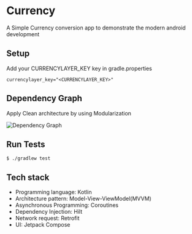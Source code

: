 # Currency

A Simple Currency conversion app to demonstrate the modern android development

## Setup

Add your CURRENCYLAYER_KEY key in gradle.properties

```
currencylayer_key="<CURRENCYLAYER_KEY>"
```

## Dependency Graph

Apply Clean architecture by using Modularization

![Dependency Graph](https://i.imgur.com/opj6oZd.png)


## Run Tests

```
$ ./gradlew test
```

## Tech stack

- Programming language: Kotlin
- Architecture pattern: Model-View-ViewModel(MVVM)
- Asynchronous Programming: Coroutines
- Dependency Injection: Hilt
- Network request: Retrofit
- UI: Jetpack Compose

